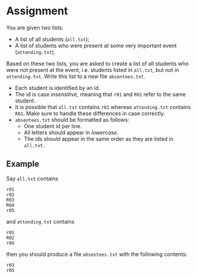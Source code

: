 # Assignment

You are given two lists:

* A list of all students (`all.txt`);
* A list of students who were present at some very important event (`attending.txt`).

Based on these two lists, you are asked to create a list
of all students who were not present at the event, i.e.
students listed in `all.txt`, but not in `attending.txt`.
Write this list to a new file `absentees.txt`.

* Each student is identified by an id.
* The id is case *insensitive*, meaning that `r01` and `R01` refer to the same student.
* It is possible that `all.txt` contains `r01` whereas `attending.txt` contains `R01`. Make sure to handle these differences in case correctly.
* `absentees.txt` should be formatted as follows:
  * One student id per line.
  * All letters should appear in *lowercase*.
  * The ids should appear in the same order as they are listed in `all.txt`.

## Example

Say `all.txt` contains

```text
r01
r02
R03
R04
r05
```

and `attending.txt` contains

```text
r01
R02
r04
```

then you should produce a file `absentees.txt` with the following contents:

```text
r03
r05
```
